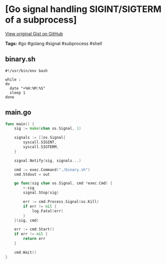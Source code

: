 # [Go signal handling SIGINT/SIGTERM of a subprocess] 

[View original Gist on GitHub](https://gist.github.com/Integralist/8b603ac63dd84f4f2efc16d671e5db22)

**Tags:** #go #golang #signal #subprocess #shell

## binary.sh

```shell
#!/usr/bin/env bash

while :
do
  date "+%H:%M:%S"
  sleep 1
done
```

## main.go

```go
func main() {
	sig := make(chan os.Signal, 1)

	signals := []os.Signal{
		syscall.SIGINT,
		syscall.SIGTERM,
	}

	signal.Notify(sig, signals...)

	cmd := exec.Command("./binary.sh")
	cmd.Stdout = out

	go func(sig chan os.Signal, cmd *exec.Cmd) {
		<-sig
		signal.Stop(sig)

		err := cmd.Process.Signal(os.Kill)
		if err != nil {
			log.Fatal(err)
		}
	}(sig, cmd)

	err := cmd.Start()
	if err != nil {
		return err
	}

	cmd.Wait()
}
```

